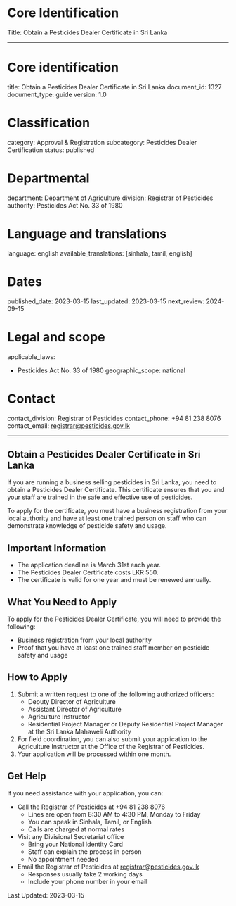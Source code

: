 # Core Identification
Title: Obtain a Pesticides Dealer Certificate in Sri Lanka

---
# Core identification
title: Obtain a Pesticides Dealer Certificate in Sri Lanka
document_id: 1327
document_type: guide
version: 1.0

# Classification
category: Approval & Registration
subcategory: Pesticides Dealer Certification
status: published

# Departmental
department: Department of Agriculture
division: Registrar of Pesticides
authority: Pesticides Act No. 33 of 1980

# Language and translations
language: english
available_translations: [sinhala, tamil, english]

# Dates
published_date: 2023-03-15
last_updated: 2023-03-15
next_review: 2024-09-15

# Legal and scope
applicable_laws:
  - Pesticides Act No. 33 of 1980
geographic_scope: national

# Contact
contact_division: Registrar of Pesticides
contact_phone: +94 81 238 8076
contact_email: registrar@pesticides.gov.lk

---

## Obtain a Pesticides Dealer Certificate in Sri Lanka

If you are running a business selling pesticides in Sri Lanka, you need to obtain a Pesticides Dealer Certificate. This certificate ensures that you and your staff are trained in the safe and effective use of pesticides.

To apply for the certificate, you must have a business registration from your local authority and have at least one trained person on staff who can demonstrate knowledge of pesticide safety and usage.

## Important Information

- The application deadline is March 31st each year.
- The Pesticides Dealer Certificate costs LKR 550.
- The certificate is valid for one year and must be renewed annually.

## What You Need to Apply

To apply for the Pesticides Dealer Certificate, you will need to provide the following:

- Business registration from your local authority
- Proof that you have at least one trained staff member on pesticide safety and usage

## How to Apply

1. Submit a written request to one of the following authorized officers:
   - Deputy Director of Agriculture
   - Assistant Director of Agriculture
   - Agriculture Instructor
   - Residential Project Manager or Deputy Residential Project Manager at the Sri Lanka Mahaweli Authority
2. For field coordination, you can also submit your application to the Agriculture Instructor at the Office of the Registrar of Pesticides.
3. Your application will be processed within one month.

## Get Help

If you need assistance with your application, you can:

- Call the Registrar of Pesticides at +94 81 238 8076
  - Lines are open from 8:30 AM to 4:30 PM, Monday to Friday
  - You can speak in Sinhala, Tamil, or English
  - Calls are charged at normal rates
- Visit any Divisional Secretariat office
  - Bring your National Identity Card
  - Staff can explain the process in person
  - No appointment needed
- Email the Registrar of Pesticides at registrar@pesticides.gov.lk
  - Responses usually take 2 working days
  - Include your phone number in your email

Last Updated: 2023-03-15